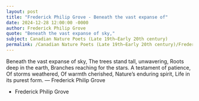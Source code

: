 ```yaml
---
layout: post
title: "Frederick Philip Grove - Beneath the vast expanse of"
date: 2024-12-28 12:00:00 -0000
author: Frederick Philip Grove
quote: "Beneath the vast expanse of sky,"
subject: Canadian Nature Poets (Late 19th–Early 20th century)
permalink: /Canadian Nature Poets (Late 19th–Early 20th century)/Frederick Philip Grove/Frederick Philip Grove - Beneath the vast expanse of
---
```


Beneath the vast expanse of sky,
The trees stand tall, unwavering,
Roots deep in the earth,
Branches reaching for the stars.
A testament of patience,
Of storms weathered,
Of warmth cherished,
Nature’s enduring spirit,
Life in its purest form.
— Frederick Philip Grove

- Frederick Philip Grove
